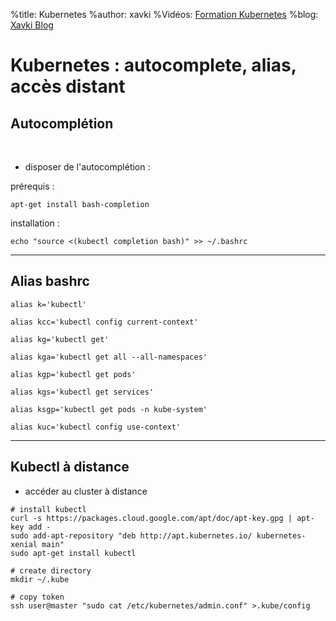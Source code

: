 %title: Kubernetes 
%author: xavki
%Vidéos: [Formation Kubernetes](https://www.youtube.com/playlist?list=PLn6POgpklwWqfzaosSgX2XEKpse5VY2v5)
%blog: [Xavki Blog](https://xavki.blog)


# Kubernetes : autocomplete, alias, accès distant


## Autocomplétion


<br>

* disposer de l'autocomplétion :

prérequis :

```
apt-get install bash-completion
```

installation :

```
echo "source <(kubectl completion bash)" >> ~/.bashrc
```

---------------------------------------------------------------------


## Alias bashrc


``` 
alias k='kubectl'

alias kcc='kubectl config current-context'

alias kg='kubectl get'

alias kga='kubectl get all --all-namespaces'

alias kgp='kubectl get pods'

alias kgs='kubectl get services'

alias ksgp='kubectl get pods -n kube-system'

alias kuc='kubectl config use-context'
```

---------------------------------------------------------------------

## Kubectl à distance 


* accéder au cluster à distance


```
# install kubectl
curl -s https://packages.cloud.google.com/apt/doc/apt-key.gpg | apt-key add -
sudo add-apt-repository "deb http://apt.kubernetes.io/ kubernetes-xenial main" 
sudo apt-get install kubectl

# create directory
mkdir ~/.kube

# copy token
ssh user@master "sudo cat /etc/kubernetes/admin.conf" >.kube/config
```

